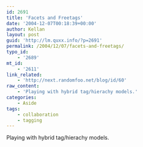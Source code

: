 ```yaml
---
id: 2691
title: 'Facets and Freetags'
date: '2004-12-07T00:18:39+00:00'
author: Kellan
layout: post
guid: 'http://lm.quxx.info/?p=2691'
permalink: /2004/12/07/facets-and-freetags/
typo_id:
    - '2689'
mt_id:
    - '2611'
link_related:
    - 'http://next.randomfoo.net/blog/id/60'
raw_content:
    - 'Playing with hybrid tag/hierachy models.'
categories:
    - Aside
tags:
    - collaboration
    - tagging
---
```


Playing with hybrid tag/hierachy models.